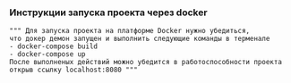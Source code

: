 ### Инструкции запуска проекта через docker

    """ Для запуска проекта на платформе Docker нужно убедиться,
    что докер демон запущен и выполнить следующие команды в терменале
    - docker-compose build
    - docker-compose up    
    После выполненых действий можно убедится в работоспособности проекта открыв ссылку localhost:8080 """
